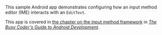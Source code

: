 This sample Android app demonstrates
configuring how an input method editor (IME) interacts with an `EditText`.

This app is covered in 
[the chapter on the input method framework](https://commonsware.com/Android/previews/the-input-method-framework)
in [*The Busy Coder's Guide to Android Development*](https://commonsware.com/Android/).

